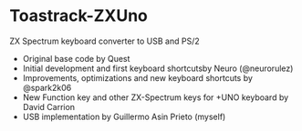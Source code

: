 # Toastrack-ZXUno
ZX Spectrum keyboard converter to USB and PS/2

* Original base code by Quest
* Initial development and first keyboard shortcutsby Neuro (@neurorulez)
* Improvements, optimizations and new keyboard shortcuts by @spark2k06
* New Function key and other ZX-Spectrum keys for +UNO keyboard by David Carrion
* USB implementation by Guillermo Asin Prieto (myself)
